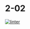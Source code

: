 # 2-02
[![linter](https://github.com/matthew-gagne/2-02/workflows/linter/badge.svg)](https://github.com/marketplace/actions/super-linter)         
